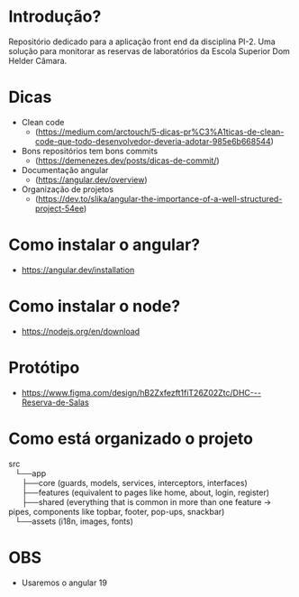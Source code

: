 # Introdução?
Repositório dedicado para a aplicação front end da disciplina PI-2. Uma solução para monitorar as reservas de laboratórios da Escola Superior Dom Helder Câmara.

# Dicas
 - Clean code
   * (https://medium.com/arctouch/5-dicas-pr%C3%A1ticas-de-clean-code-que-todo-desenvolvedor-deveria-adotar-985e6b668544)
 - Bons repositórios tem bons commits
   * (https://demenezes.dev/posts/dicas-de-commit/)
 - Documentação angular
   * (https://angular.dev/overview)
 - Organização de projetos
   * (https://dev.to/slika/angular-the-importance-of-a-well-structured-project-54ee)
# Como instalar o angular?
 - https://angular.dev/installation
# Como instalar o node?
 - https://nodejs.org/en/download

# Protótipo
 - https://www.figma.com/design/hB2Zxfezft1fiT26Z02Ztc/DHC---Reserva-de-Salas


# Como está organizado o projeto
 src <br>
 ‎ ‎ ‎ ‎‎└──app <br>
 ‎ ‎ ‎  ‎ ‎ ‎ ‎‎├──core (guards, models, services, interceptors, interfaces) <br>
  ‎ ‎ ‎ ‎‎ ‎ ‎ ‎├──features (equivalent to pages like home, about, login, register) <br>
  ‎ ‎ ‎ ‎‎ ‎ ‎ ‎├──shared (everything that is common in more than one feature -> pipes, components like topbar, footer, pop-ups, snackbar) <br>
 ‎ ‎ ‎ ‎└──assets (i18n, images, fonts)   
 
# OBS 
 - Usaremos o angular 19 
